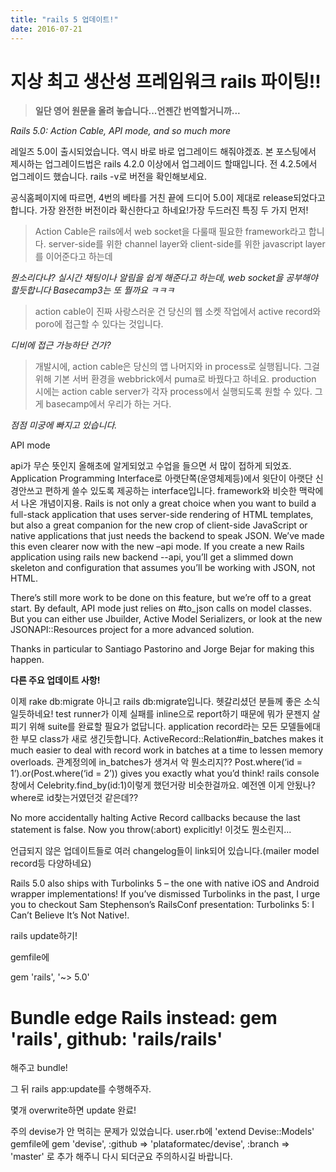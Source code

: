 ```yaml
---
title: "rails 5 업데이트!"
date: 2016-07-21
---
```


# 지상 최고 생산성 프레임워크 rails 파이팅!!

>**일단 영어 원문을 올려 놓습니다...언젠간 번역할거니까...**

*Rails 5.0: Action Cable, API mode, and so much more*

레일즈 5.0이 출시되었습니다. 역시 바로 바로 업그레이드 해줘야겠죠. 본 포스팅에서 제시하는 업그레이드법은 rails 4.2.0 이상에서 업그레이드 할때입니다. 전 4.2.5에서 업그레이드 했습니다. rails -v로 버전을 확인해보세요.

공식홈페이지에 따르면, 4번의 베타를 거친 끝에 드디어 5.0이 제대로 release되었다고 합니다. 가장 완전한 버전이라 확신한다고 하네요!가장 두드러진 특징 두 가지 먼저!

>Action Cable은 rails에서 web socket을 다룰때 필요한 framework라고 합니다. server-side를 위한 channel layer와 client-side를 위한 javascript layer를 이어준다고 하는데

*뭔소리다냐? 실시간 채팅이나 알림을 쉽게 해준다고 하는데, web socket을 공부해야 할듯합니다 Basecamp3는 또 뭘까요 ㅋㅋㅋ*

>action cable이 진짜 사랑스러운 건 당신의 웹 소켓 작업에서 active record와 poro에 접근할 수 있다는 것입니다.

*디비에 접근 가능하단 건가?*

>개발시에, action cable은 당신의 앱 나머지와 in process로 실행됩니다. 그걸 위해 기본 서버 환경을 webbrick에서 puma로 바꿨다고 하네요. production 시에는 action cable server가 각자 process에서 실행되도록 원할 수 있다. 그게 basecamp에서 우리가 하는 거다.

*점점 미궁에 빠지고 있습니다.*

API mode

api가 무슨 뜻인지 올해초에 알게되었고 수업을 들으면 서 많이 접하게 되었죠. Application Programming Interface로 아랫단쪽(운영체제등)에서 윗단이 아랫단 신경안쓰고 편하게 쓸수 있도록 제공하는 interface입니다. framework와 비슷한 맥락에서 나온 개념이지용.
Rails is not only a great choice when you want to build a full-stack application that uses server-side rendering of HTML templates, but also a great companion for the new crop of client-side JavaScript or native applications that just needs the backend to speak JSON. We’ve made this even clearer now with the new –api mode. If you create a new Rails application using rails new backend --api, you’ll get a slimmed down skeleton and configuration that assumes you’ll be working with JSON, not HTML.

There’s still more work to be done on this feature, but we’re off to a great start. By default, API mode just relies on #to_json calls on model classes. But you can either use Jbuilder, Active Model Serializers, or look at the new JSONAPI::Resources project for a more advanced solution.

Thanks in particular to Santiago Pastorino and Jorge Bejar for making this happen.

**다른 주요 업데이트 사항!**

이제 rake db:migrate 아니고 rails db:migrate입니다. 헷갈리셨던 분들께 좋은 소식일듯하네요!
test runner가 이제 실패를 inline으로 report하기 때문에 뭐가 문젠지 살피기 위해 suite를 완료할 필요가 없답니다.
application record라는 모든 모델들에대한 부모 class가 새로 생긴듯합니다.
ActiveRecord::Relation#in_batches makes it much easier to deal with record work in batches at a time to lessen memory overloads.
관계정의에 in_batches가 생겨서 악 뭔소리지??
Post.where(‘id = 1’).or(Post.where(‘id = 2’)) gives you exactly what you’d think!
rails console창에서 Celebrity.find_by(id:1)이렇게 했던거랑 비슷한걸까요.
예전엔 이게 안됬나? where로 id찾는거였던것 같은데??

No more accidentally halting Active Record callbacks because the last statement is false. Now you throw(:abort) explicitly!
이것도 뭔소린지...

언급되지 않은 업데이트들로 여러 changelog들이 link되어 있습니다.(mailer model record등 다양하네요)


Rails 5.0 also ships with Turbolinks 5 – the one with native iOS and Android wrapper implementations! If you’ve dismissed Turbolinks in the past,
I urge you to checkout Sam Stephenson’s RailsConf presentation: Turbolinks 5: I Can’t Believe It’s Not Native!.

rails update하기!

gemfile에

gem 'rails', '~> 5.0'
# Bundle edge Rails instead: gem 'rails', github: 'rails/rails'
해주고 bundle!

그 뒤 rails app:update를 수행해주자.

몇개 overwrite하면 update 완료!

주의 devise가 안 먹히는 문제가 있었습니다.
user.rb에
'extend Devise::Models'
gemfile에
gem 'devise', :github => 'plataformatec/devise', :branch => 'master'
로 추가 해주니 다시 되더군요 주의하시길 바랍니다.